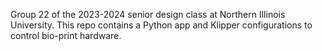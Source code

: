 Group 22 of the 2023-2024 senior design class at Northern Illinois University. This repo contains a Python app and Klipper configurations to control bio-print hardware.
